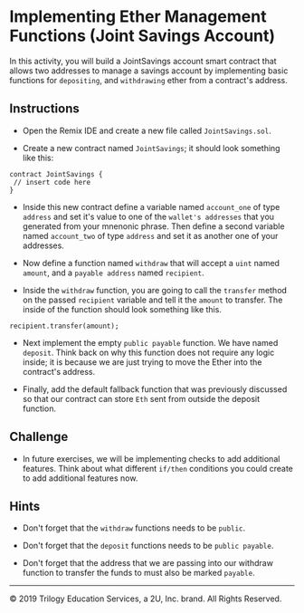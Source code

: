 # Implementing Ether Management Functions (Joint Savings Account)

In this activity, you will build a JointSavings account smart contract that allows two addresses to manage a savings account by implementing basic functions for `depositing`, and `withdrawing` ether from a contract's address. 

## Instructions

* Open the Remix IDE and create a new file called `JointSavings.sol`.

* Create a new contract named `JointSavings`; it should look something like this:

```solidity
contract JointSavings {
 // insert code here
}
```

* Inside this new contract define a variable named `account_one` of type `address` and set it's value to one of the `wallet's addresses` that you generated from your mnenonic phrase. Then define a second variable named `account_two` of type `address` and set it as another one of your addresses.

* Now define a function named `withdraw` that will accept a `uint` named `amount`, and a `payable address` named `recipient`.

* Inside the `withdraw` function, you are going to call the `transfer` method on the passed `recipient` variable and tell it the `amount` to transfer. The inside of the function should look something like this.

```solidity
recipient.transfer(amount);
```

* Next implement the empty `public payable` function. We have named `deposit`. Think back on why this function does not require any logic inside; it is because we are just trying to move the Ether into the contract's address.

* Finally, add the default fallback function that was previously discussed so that our contract can store `Eth` sent from outside the deposit function.

## Challenge

* In future exercises, we will be implementing checks to add additional features. Think about what different `if/then` conditions you could create to add additional features now.

## Hints

* Don't forget that the `withdraw` functions needs to be `public`.

* Don't forget that the `deposit` functions needs to be `public payable`.

* Don't forget that the address that we are passing into our withdraw function to transfer the funds to must also be marked `payable`.

---

© 2019 Trilogy Education Services, a 2U, Inc. brand. All Rights Reserved.
